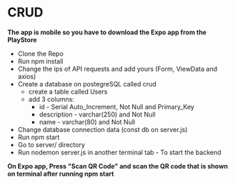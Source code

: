 # CRUD

**The app is mobile so you have to download the Expo app from the PlayStore**

* Clone the Repo
* Run npm install
* Change the ips of API requests and add yours (Form, ViewData and axios)
*  Create a database on postegreSQL called crud
   * create a table called Users
   * add 3 columns:
     - id - Serial Auto_Increment, Not Null and Primary_Key
     - description - varchar(250) and Not Null
     - name - varchar(80) and Not Null
* Change database connection data (const db on server.js)
* Run npm start 
* Go to server/ directory 
* Run nodemon server.js in another terminal tab - To start the backend

**On Expo app, Press "Scan QR Code" and scan the QR code that is shown on terminal after running npm start**
